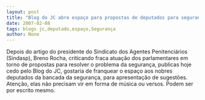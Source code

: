 ```yaml
---
layout: post
title: "Blog do JC abre espaço para propostas de deputados para segurança pública"
date: 2007-02-08
tags: blogs jc,deputado,espaço,Segurança
author: None
---
```

Depois do artigo do presidente do Sindicato dos Agentes Penitenciários (Sindasp), Breno Rocha, criticando fraca atuação dos parlamentares em torno de propostas para resolver o problema da segurança, publicas hoje cedo pelo Blog do JC, gostaria de franquear o espaço aos nobres deputados da bancada da segurança, para apresentação de sugestões.
Atenção, elas não precisam vir em forma de música ou versos. Podem ser por escrito mesmo. 